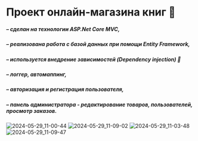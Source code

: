 # Проект онлайн-магазина книг 📖
##### – сделан на технологии ASP.Net Core MVC,
##### – реализована работа с базой данных при помощи Entity Framework, 
##### – используется внедрение зависимостей (Dependency injection) :syringe:
##### – логгер, автомаппинг, 
##### – авторизация и регистрация пользователя, 
##### – панель администратора - редактирование товаров, пользователей, просмотр заказов.

![2024-05-29_11-00-44](https://github.com/IrinaKoroban/OnlineBookShopWebApp/assets/114438929/49425e5a-4436-43f4-b363-825623f53034)
![2024-05-29_11-09-02](https://github.com/IrinaKoroban/OnlineBookShopWebApp/assets/114438929/a225eac7-ed4c-4498-8ea9-18df2b1c2c6d)
![2024-05-29_11-03-48](https://github.com/IrinaKoroban/OnlineBookShopWebApp/assets/114438929/07e7e48c-5188-4a34-a0d0-4298e54df3c3)
![2024-05-29_11-09-47](https://github.com/IrinaKoroban/OnlineBookShopWebApp/assets/114438929/4f0c39e3-b3c2-4adc-b7cf-ee914eb92632)
